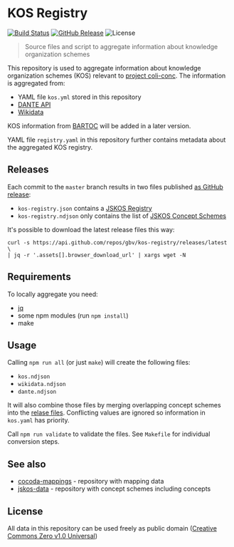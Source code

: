 # KOS Registry

[![Build Status](https://travis-ci.org/gbv/kos-registry.svg?branch=master)](https://travis-ci.org/gbv/kos-registry)
[![GitHub Release](https://img.shields.io/github/release-date/gbv/kos-registry.svg)](https://github.com/gbv/kos-registry/releases/latest)
![License](https://img.shields.io/github/license/gbv/kos-registry.svg)

> Source files and script to aggregate information about knowledge organization schemes

This repository is used to aggregate information about knowledge organization schemes (KOS) relevant to [project coli-conc](https://coli-conc.gbv.de/). The information is aggregated from:

* YAML file `kos.yml` stored in this repository
* [DANTE API](https://api.dante.gbv.de/)
* [Wikidata](https://www.wikidata.org/)

KOS information from [BARTOC](https://bartoc.org/) will be added in a later version.

YAML file `registry.yaml` in this repository further contains metadata about the aggregated KOS registry.

## Releases

Each commit to the `master` branch results in two files published [as GitHub release](https://github.com/gbv/kos-registry/releases):

* `kos-registry.json` contains a [JSKOS Registry](https://gbv.github.io/jskos/jskos.html#registries)
* `kos-registry.ndjson` only contains the list of [JSKOS Concept Schemes](https://gbv.github.io/jskos/jskos.html#concept-schemes)

It's possible to download the latest release files this way:

    curl -s https://api.github.com/repos/gbv/kos-registry/releases/latest \
    | jq -r '.assets[].browser_download_url' | xargs wget -N

## Requirements

To locally aggregate you need:

* [jq](https://stedolan.github.io/jq/)
* some npm modules (run `npm install`)
* make

## Usage

Calling `npm run all` (or just `make`) will create the following files:

* `kos.ndjson`
* `wikidata.ndjson`
* `dante.ndjson`

It will also combine those files by merging overlapping concept schemes into the [relase files](#releases).  Conflicting values are ignored so information in `kos.yaml` has priority.

Call `npm run validate` to validate the files. See `Makefile` for individual conversion steps.

## See also

* [cocoda-mappings](https://github.com/gbv/cocoda-mappings/) - repository with mapping data
* [jskos-data](https://github.com/gbv/jskos-data/) - repository with concept schemes including concepts

## License

All data in this repository can be used freely as public domain ([Creative Commons Zero v1.0 Universal](https://creativecommons.org/publicdomain/zero/1.0/))
